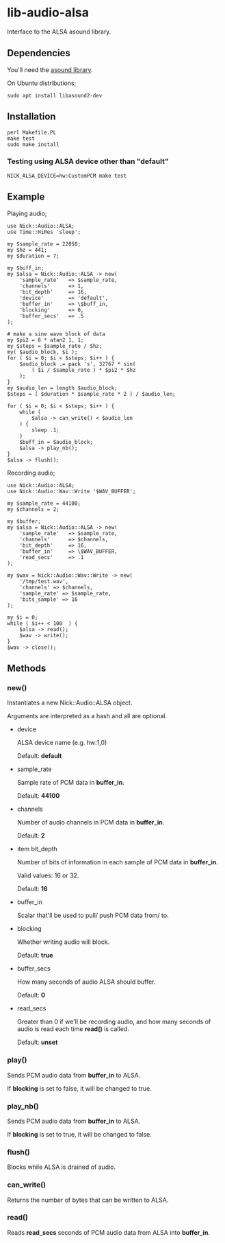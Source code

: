 # lib-audio-alsa

Interface to the ALSA asound library.

## Dependencies

You'll need the [asound library](http://www.alsa-project.org/).

On Ubuntu distributions;

    sudo apt install libasound2-dev

## Installation

    perl Makefile.PL
    make test
    sudo make install

### Testing using ALSA device other than "default"

    NICK_ALSA_DEVICE=hw:CustomPCM make test

## Example

Playing audio;

    use Nick::Audio::ALSA;
    use Time::HiRes 'sleep';

    my $sample_rate = 22050;
    my $hz = 441;
    my $duration = 7;

    my $buff_in;
    my $alsa = Nick::Audio::ALSA -> new(
        'sample_rate'   => $sample_rate,
        'channels'      => 1,
        'bit_depth'     => 16,
        'device'        => 'default',
        'buffer_in'     => \$buff_in,
        'blocking'      => 0,
        'buffer_secs'   => .5
    );

    # make a sine wave block of data
    my $pi2 = 8 * atan2 1, 1;
    my $steps = $sample_rate / $hz;
    my( $audio_block, $i );
    for ( $i = 0; $i < $steps; $i++ ) {
        $audio_block .= pack 's', 32767 * sin(
            ( $i / $sample_rate ) * $pi2 * $hz
        );
    }
    my $audio_len = length $audio_block;
    $steps = ( $duration * $sample_rate * 2 ) / $audio_len;

    for ( $i = 0; $i < $steps; $i++ ) {
        while (
            $alsa -> can_write() < $audio_len
        ) {
            sleep .1;
        }
        $buff_in = $audio_block;
        $alsa -> play_nb();
    }
    $alsa -> flush();

Recording audio;

    use Nick::Audio::ALSA;
    use Nick::Audio::Wav::Write '$WAV_BUFFER';

    my $sample_rate = 44100;
    my $channels = 2;

    my $buffer;
    my $alsa = Nick::Audio::ALSA -> new(
        'sample_rate'   => $sample_rate,
        'channels'      => $channels,
        'bit_depth'     => 16,
        'buffer_in'     => \$WAV_BUFFER,
        'read_secs'     => .1
    );

    my $wav = Nick::Audio::Wav::Write -> new(
        '/tmp/test.wav',
        'channels' => $channels,
        'sample_rate' => $sample_rate,
        'bits_sample' => 16
    );

    my $i = 0;
    while ( $i++ < 100  ) {
        $alsa -> read();
        $wav -> write();
    }
    $wav -> close();


## Methods

### new()

Instantiates a new Nick::Audio::ALSA object.

Arguments are interpreted as a hash and all are optional.

- device

    ALSA device name (e.g. hw:1,0)

    Default: **default**

- sample\_rate

    Sample rate of PCM data in **buffer\_in**.

    Default: **44100**

- channels

    Number of audio channels in PCM data in **buffer\_in**.

    Default: **2**

- item bit_depth

    Number of bits of information in each sample of PCM data in **buffer\_in**.

    Valid values: 16 or 32.

    Default: **16**

- buffer\_in

    Scalar that'll be used to pull/ push PCM data from/ to.

- blocking

    Whether writing audio will block.

    Default: **true**

- buffer\_secs

    How many seconds of audio ALSA should buffer.

    Default: **0**

- read\_secs

    Greater than 0 if we'll be recording audio, and how many seconds of audio is read each time **read()** is called.

    Default: **unset**

### play()

Sends PCM audio data from **buffer\_in** to ALSA.

If **blocking** is set to false, it will be changed to true.

### play\_nb()

Sends PCM audio data from **buffer\_in** to ALSA.

If **blocking** is set to true, it will be changed to false.

### flush()

Blocks while ALSA is drained of audio.

### can\_write()

Returns the number of bytes that can be written to ALSA.

### read()

Reads **read\_secs** seconds of PCM audio data from ALSA into **buffer\_in**.
